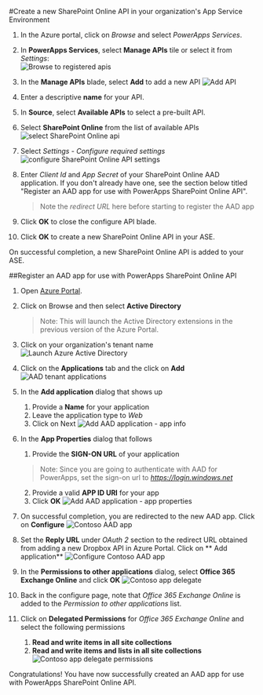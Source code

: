 <properties
	pageTitle="Add SharePoint Online API in PowerApps | Azure"
	description="Add a new SharePoint Online API in your organization's App Service Environment"
	services=""
    suite="powerapps"
	documentationCenter="" 
	authors="rajeshramabathiran"
	manager="dwrede"
	editor=""/>

<tags
   ms.service="powerapps"
   ms.devlang="na"
   ms.topic="article"
   ms.tgt_pltfrm="na"
   ms.workload="na" 
   ms.date="11/23/2015"
   ms.author="litran"/>

#Create a new SharePoint Online API in your organization's App Service Environment

1. In the Azure portal, click on _Browse_ and select _PowerApps Services_. 

2. In **PowerApps Services**, select **Manage APIs** tile or select it from *Settings*:  
![Browse to registered apis][1]

3. In the **Manage APIs** blade, select **Add** to add a new API
![Add API][2]

4. Enter a descriptive **name** for your API.  
	
5. In **Source**, select **Available APIs** to select a pre-built API. 
	
6. Select **SharePoint Online** from the list of available APIs
![select SharePoint Online api][3]

7. Select *Settings - Configure required settings*
![configure SharePoint Online API settings][4]

8. Enter *Client Id* and *App Secret* of your SharePoint Online AAD application. If you don't already have one, see the section below titled "Register an AAD app for use with PowerApps SharePoint Online API". 
	> Note the _redirect URL_ here before starting to register the AAD app

9. Click **OK** to close the configure API blade.

10. Click **OK** to create a new SharePoint Online API in your ASE.

On successful completion, a new SharePoint Online API is added to your ASE.

##Register an AAD app for use with PowerApps SharePoint Online API

1. Open [Azure Portal][5].

2. Click on Browse and then select **Active Directory**
	>Note: This will launch the Active Directory extensions in the previous version of the Azure Portal.

3. Click on your organization's tenant name
![Launch Azure Active Directory][6]

4. Click on the **Applications** tab and the click on **Add**
![AAD tenant applications][7]

5. In the **Add application** dialog that shows up
	1. Provide a **Name** for your application
	2. Leave the application type to _Web_
	3. Click on Next
![Add AAD application - app info][8]

6. In the **App Properties** dialog that follows
	1. Provide the **SIGN-ON URL** of your application
	>Note: Since you are going to authenticate with AAD for PowerApps, set the sign-on url to _https://login.windows.net_
	2. Provide a valid **APP ID URI** for your app
	3. Click **OK**
![Add AAD application - app properties][9]

7. On successful completion, you are redirected to the new AAD app. Click on **Configure**
![Contoso AAD app][10]

8. Set the **Reply URL** under _OAuth 2_ section to the redirect URL obtained from adding a new Dropbox API in Azure Portal. Click on ** Add application**
![Configure Contoso AAD app][11]

9. In the **Permissions to other applications** dialog, select **Office 365 Exchange Online** and click **OK**
![Contoso app delegate][12]

10. Back in the configure page, note that _Office 365 Exchange Online_ is added to the _Permission to other applications_ list.

11. Click on **Delegated Permissions** for _Office 365 Exchange Online_ and select the following permissions
	1. **Read and write items in all site collections**
	2. **Read and write items and lists in all site collections**
![Contoso app delegate permissions][13]

Congratulations! You have now successfully created an AAD app for use with PowerApps SharePoint Online API.

<!--References-->
[1]: ./media/powerapps-create-api-sharepointonline/browse-to-registered-apis.PNG
[2]: ./media/powerapps-create-api-sharepointonline/add-api.PNG
[3]: ./media/powerapps-create-api-sharepointonline/select-sharepointonline-api.PNG
[4]: ./media/powerapps-create-api-sharepointonline/configure-sharepointonline-api.PNG
[5]: https://portal.azure.com
[6]: ./media/powerapps-create-api-sharepointonline/launch-aad.PNG
[7]: ./media/powerapps-create-api-sharepointonline/aad-tenant-applications.PNG
[8]: ./media/powerapps-create-api-sharepointonline/aad-tenant-applications-add-appinfo.PNG
[9]: ./media/powerapps-create-api-sharepointonline/aad-tenant-applications-add-app-properties.PNG
[10]: ./media/powerapps-create-api-sharepointonline/contoso-aad-app.PNG
[11]: ./media/powerapps-create-api-sharepointonline/contoso-aad-app-configure.PNG
[12]: ./media/powerapps-create-api-sharepointonline/contoso-aad-app-delegate-sharepointonline.PNG
[13]: ./media/powerapps-create-api-sharepointonline/contoso-aad-app-delegate-sharepointonline-permissions.PNG